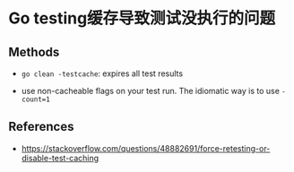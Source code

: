# Go testing缓存导致测试没执行的问题

## Methods

- `go clean -testcache`: expires all test results

- use non-cacheable flags on your test run. The idiomatic way is to use `-count=1`

  

## References

* https://stackoverflow.com/questions/48882691/force-retesting-or-disable-test-caching